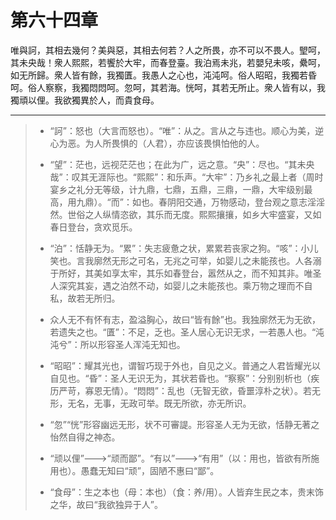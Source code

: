 # 第六十四章

唯與訶，其相去幾何？美與惡，其相去何若？人之所畏，亦不可以不畏人。朢呵，其未央哉！衆人熙熙，若饗於大牢，而春登臺。我泊焉未兆，若嬰兒未咳，纍呵，如无所歸。衆人皆有餘，我獨匱。我愚人之心也，沌沌呵。俗人昭昭，我獨若昏呵。俗人察察，我獨悶悶呵。忽呵，其若海。恍呵，其若无所止。衆人皆有以，我獨頑以俚。我欲獨異於人，而貴食母。

---

> + “訶”：怒也（大言而怒也）。“唯”：从之。言从之与违也。顺心为美，逆心为恶。为人所畏惧的（人君），亦应该畏惧怕他的人。
>
> + “望”：茫也，远视茫茫也；在此为广，远之意。“央”：尽也。“其未央哉”：叹其无涯际也。“熙熙”：和乐声。“大牢”：乃乡礼之最上者（周时宴乡之礼分无等级，计九鼎，七鼎，五鼎，三鼎，一鼎，大牢级别最高，用九鼎）。“而”：如也。春阴阳交通，万物感动，登台观之意志淫淫然。世俗之人纵情恣欲，其乐而无度。熙熙攘攘，如乡大牢盛宴，又如春日登台，贪欢觅乐。
>
> + “泊”：恬静无为。“累”：失志疲惫之状，累累若丧家之狗。“咳”：小儿笑也。言我廓然无形之可名，无兆之可举，如婴儿之未能孩也。人各溺于所好，其美如享太牢，其乐如春登台，嚣然从之，而不知其非。唯圣人深究其妄，遇之泊然不动，如婴儿之未能孩也。乘万物之理而不自私，故若无所归。
>
> + 众人无不有怀有志，盈溢胸心，故曰“皆有餘”也。我独廓然无为无欲，若遗失之也。“匱”：不足，乏也。圣人居心无识无求，一若愚人也。“沌沌兮”：所以形容圣人浑沌无知也。
>
> + “昭昭”：耀其光也，谓智巧现于外也，自见之义。普通之人君皆耀光以自见也。“昏”：圣人无识无为，其状若昏也。“察察”：分别别析也（疾历严苛，寡恩无情）。“悶悶”：乱也（无智无欲，昏噩淳朴之状）。若无形，无名，无事，无政可举。既无所欲，亦无所识。
>
> + “忽”“恍”形容幽远无形，状不可審諟。形容圣人无为无欲，恬静无著之怡然自得之神态。
>
> + “顽以俚”--->“顽而鄙”。“有以”--->“有用”（以：用也，皆欲有所施用也）。愚蠢无知曰“顽”，固陋不惠曰“鄙”。
>
> + “食母”：生之本也（母：本也）（食：养/用）。人皆弃生民之本，贵末饰之华，故曰“我欲独异于人”。
